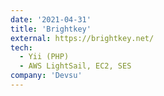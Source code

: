 ```yaml
---
date: '2021-04-31'
title: 'Brightkey'
external: https://brightkey.net/
tech:
  - Yii (PHP)
  - AWS LightSail, EC2, SES
company: 'Devsu'
---
```

